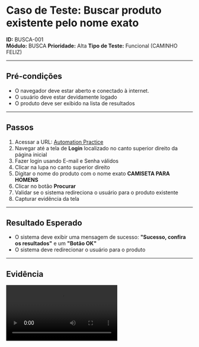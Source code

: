 # Caso de Teste: Buscar produto existente pelo nome exato

**ID:** BUSCA-001  
**Módulo:** BUSCA 
**Prioridade:** Alta 
**Tipo de Teste:** Funcional (CAMINHO FELIZ)  

---

## Pré-condições
- O navegador deve estar aberto e conectado à internet.  
- O usuário deve estar devidamente logado
- O produto deve ser exibido na lista de resultados

---

## Passos
1. Acessar a URL: [Automation Practice](https://www.automationpratice.com.br/)  
2. Navegar até a tela de **Login** localizado no canto superior direito da página inicial 
3. Fazer login usando E-mail e Senha válidos
4. Clicar na lupa no canto superior direito
5. Digitar o nome do produto com o nome exato **CAMISETA PARA HOMENS**
6. Clicar no botão **Procurar**
6. Validar se o sistema redireciona o usuário para o produto existente
7. Capturar evidência da tela

---

## Resultado Esperado
- O sistema deve exibir uma mensagem de sucesso: **"Sucesso, confira os resultados"** e um **"Botão OK"**
- O sistema deve redirecionar o usuário para o produto

---

## Evidência
![Erro! Buscar produto exitente pelo nome exato](/3_Evidências/3_Busca_de_produtos/BUSCA-001-ERRO_buscar_produto_pelo_nome_existente.mp4)
